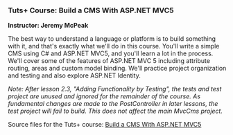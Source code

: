 ### Tuts+ Course: Build a CMS With ASP.NET MVC5
**Instructor: Jeremy McPeak**

The best way to understand a language or platform is to build something with it, and that's exactly what we'll do in this course. You'll write a simple CMS using C# and ASP.NET MVC5, and you'll learn a lot in the process. 
We'll cover some of the features of ASP.NET MVC 5 including attribute routing, areas and custom model binding. We'll practice project organization and testing and also explore ASP.NET Identity. 

_Note: After lesson 2.3, "Adding Functionality by Testing", the tests and test project are unused and ignored for the remainder of the course. As fundamental changes are made to the PostController in later lessons, the test project will fail to build. This does not affect the main MvcCms project._

Source files for the Tuts+ course: [Build a CMS With ASP.NET MVC5](https://webdesign.tutsplus.com/courses/building-a-cms-with-aspnet-mvc5)
